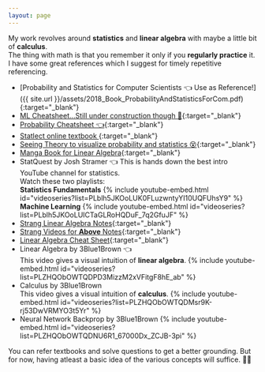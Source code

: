 ```yaml
---
layout: page
---
```


My work revolves around **statistics** and **linear algebra** with maybe a little bit of **calculus**.<br>
The thing with math is that you remember it only if you **regularly practice** it. <br>
I have some great references which I suggest for timely repetitive referencing. <br>
* [Probability and Statistics for Computer Scientists 👈 Use as Reference!]({{ site.url }}/assets/2018_Book_ProbabilityAndStatisticsForCom.pdf){:target="_blank"}
* [ML Cheatsheet...Still under construction though 🤔](https://ml-cheatsheet.readthedocs.io/en/latest/){:target="_blank"}
* [Probability Cheatsheet 👈](https://static1.squarespace.com/static/54bf3241e4b0f0d81bf7ff36/t/55e9494fe4b011aed10e48e5/1441352015658/probability_cheatsheet.pdf){:target="_blank"}
* [Statlect online textbook ](https://www.statlect.com/){:target="_blank"}
* [Seeing Theory to visualize probability and statistics 😵](https://seeing-theory.brown.edu/#firstPage){:target="_blank"}
* [Manga Book for Linear Algebra](https://www.math.ucla.edu/~jerryluo8/teaching/Winter2020-33A/The%20Manga%20Guide%20to%20Linear%20Algebra.pdf){:target="_blank"}
* StatQuest by Josh Stramer 👈
This is hands down the best intro YouTube channel for statistics. <br>
Watch these two playlists:<br>
**Statistics Fundamentals**
{% include youtube-embed.html id="videoseries?list=PLblh5JKOoLUK0FLuzwntyYI10UQFUhsY9" %}
**Machine Learning**
{% include youtube-embed.html id="videoseries?list=PLblh5JKOoLUICTaGLRoHQDuF_7q2GfuJF" %}
* [Strang Linear Algebra Notes](https://ocw.mit.edu/resources/res-18-010-a-2020-vision-of-linear-algebra-spring-2020/videos/MITRES_18_010S20_LA_Slides.pdf){:target="_blank"}
* [Strang Videos for **Above** Notes](https://ocw.mit.edu/resources/res-18-010-a-2020-vision-of-linear-algebra-spring-2020/videos/a-new-way-to-start-linear-algebra/){:target="_blank"}
* [Linear Algebra Cheat Sheet](https://minireference.com/static/tutorials/linear_algebra_in_4_pages.pdf){:target="_blank"}
* Linear Algebra by 3Blue1Brown 👈 <br>
This video gives a visual intuition of **linear algebra**.
{% include youtube-embed.html id="videoseries?list=PLZHQObOWTQDPD3MizzM2xVFitgF8hE_ab" %}
* Calculus by 3Blue1Brown <br>
This video gives a visual intuition of **calculus**.
{% include youtube-embed.html id="videoseries?list=PLZHQObOWTQDMsr9K-rj53DwVRMYO3t5Yr" %}
* Neural Network Backprop by 3Blue1Brown
{% include youtube-embed.html id="videoseries?list=PLZHQObOWTQDNU6R1_67000Dx_ZCJB-3pi" %}

You can refer textbooks and solve questions to get a better grounding. But for now, having atleast a basic idea of the various concepts will suffice. 🤷‍♂️

